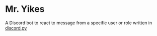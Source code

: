 # Mr. Yikes

A Discord bot to react to message from a specific user or role written in [discord.py](https://github.com/Rapptz/discord.py)

